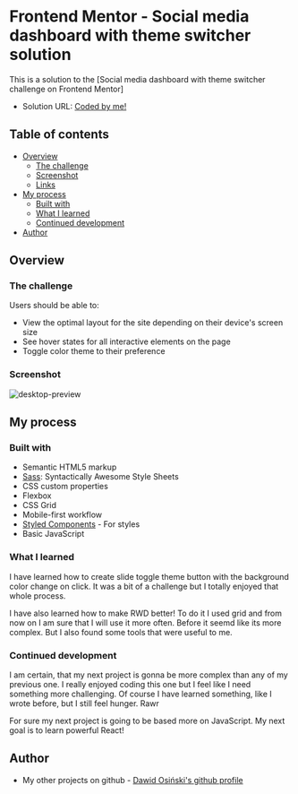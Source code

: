 # Frontend Mentor - Social media dashboard with theme switcher solution

This is a solution to the [Social media dashboard with theme switcher challenge on Frontend Mentor] 

- Solution URL: [Coded by me!](https://myers32.github.io/Socials-Dashboard/)
  
## Table of contents

- [Overview](#overview)
  - [The challenge](#the-challenge)
  - [Screenshot](#screenshot)
  - [Links](#links)
- [My process](#my-process)
  - [Built with](#built-with)
  - [What I learned](#what-i-learned)
  - [Continued development](#continued-development)
- [Author](#author)
  
## Overview

### The challenge

Users should be able to:

- View the optimal layout for the site depending on their device's screen size
- See hover states for all interactive elements on the page
- Toggle color theme to their preference

### Screenshot

![desktop-preview](https://github.com/myers32/Socials-Dashboard/assets/122280628/eba5a27d-68ec-44c4-ba4b-2e02185e3d87)

## My process

### Built with

- Semantic HTML5 markup
- [Sass](https://sass-lang.com/): Syntactically Awesome Style Sheets 
- CSS custom properties
- Flexbox
- CSS Grid
- Mobile-first workflow
- [Styled Components](https://styled-components.com/) - For styles
- Basic JavaScript

### What I learned

I have learned how to create slide toggle theme button with the background color change on click. It was a bit of a challenge but I totally enjoyed that whole process. 

I have also learned how to make RWD better! To do it I used grid and from now on I am sure that I will use it more often. Before it seemd like its more complex. But I also found some tools that were useful to me.

### Continued development

I am certain, that my next project is gonna be more complex than any of my previous one. I really enjoyed coding this one but I feel like I need something more challenging. Of course I have learned something, like I wrote before, but I still feel hunger. Rawr

For sure my next project is going to be based more on JavaScript. My next goal is to learn powerful React! 

## Author

- My other projects on github - [Dawid Osiński's github profile](https://github.com/myers32)
